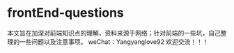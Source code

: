 # frontEnd-questions
本文旨在加深对前端知识点的理解，资料来源于网络；针对前端的一些坑，自己整理的一些问题以及注意事项。
weChat：Yangyanglove92
欢迎交流！！！
